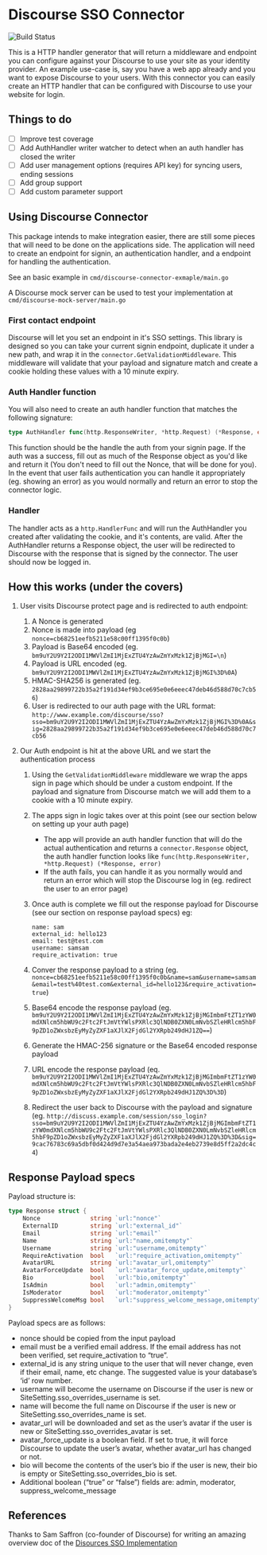 # Discourse SSO Connector
![Build Status](https://github.com/jonfriesen/discourse-sso-connector/workflows/build/badge.svg)

This is a HTTP handler generator that will return a middleware and endpoint you can configure against your Discourse to use your site as your identity provider. An example use-case is, say you have a web app already and you want to expose Discourse to your users. With this connector you can easily create an HTTP handler that can be configured with Discourse to use your website for login.

## Things to do
- [ ] Improve test coverage
- [ ] Add AuthHandler writer watcher to detect when an auth handler has closed the writer
- [ ] Add user management options (requires API key) for syncing users, ending sessions
- [ ] Add group support
- [ ] Add custom parameter support

## Using Discourse Connector

This package intends to make integration easier, there are still some pieces that will need to be done on the applications side. The application will need to create an endpoint for signin, an authentication handler, and a endpoint for handling the authentication.

See an basic example in `cmd/discourse-connector-exmaple/main.go`

A Discourse mock server can be used to test your implementation at `cmd/discourse-mock-server/main.go`

### First contact endpoint
Discourse will let you set an endpoint in it's SSO settings. This library is designed so you can take your current signin endpoint, duplicate it under a new path, and wrap it in the `connector.GetValidationMiddleware`. This middleware will validate that your payload and signature match and create a cookie holding these values with a 10 minute expiry.

### Auth Handler function
You will also need to create an auth handler function that matches the following signature:
```go
type AuthHandler func(http.ResponseWriter, *http.Request) (*Response, error)
```
This function should be the handle the auth from your signin page. If the auth was a success, fill out as much of the Response object as you'd like and return it (You don't need to fill out the Nonce, that will be done for you). In the event that user fails authentication you can handle it appropriately (eg. showing an error) as you would normally and return an error to stop the connector logic.

### Handler
The handler acts as a `http.HandlerFunc` and will run the AuthHandler you created after validating the cookie, and it's contents, are valid. After the AuthHandler returns a Response object, the user will be redirected to Discourse with the response that is signed by the connector. The user should now be logged in.

## How this works (under the covers)

1. User visits Discourse protect page and is redirected to auth endpoint:
    1. A Nonce is generated
    2. Nonce is made into payload (eg `nonce=cb68251eefb5211e58c00ff1395f0c0b`)
    3. Payload is Base64 encoded (eg. `bm9uY2U9Y2I2ODI1MWVlZmI1MjExZTU4YzAwZmYxMzk1ZjBjMGI=\n`)
    4. Payload is URL encoded (eg. `bm9uY2U9Y2I2ODI1MWVlZmI1MjExZTU4YzAwZmYxMzk1ZjBjMGI%3D%0A`)
    5. HMAC-SHA256 is generated (eg. `2828aa29899722b35a2f191d34ef9b3ce695e0e6eeec47deb46d588d70c7cb56`)
    6. User is redirected to our auth page with the URL format: `http://www.example.com/discourse/sso?sso=bm9uY2U9Y2I2ODI1MWVlZmI1MjExZTU4YzAwZmYxMzk1ZjBjMGI%3D%0A&sig=2828aa29899722b35a2f191d34ef9b3ce695e0e6eeec47deb46d588d70c7cb56`

2. Our Auth endpoint is hit at the above URL and we start the authentication process

    1. Using the `GetValidationMiddleware` middleware we wrap the apps sign in page which should be under a custom endpoint. If the payload and signature from Discourse match we will add them to a cookie with a 10 minute expiry.

    2. The apps sign in logic takes over at this point (see our section below on setting up your auth page)
        - The app will provide an auth handler function that will do the actual authentication and returns a `connector.Response` object, the auth handler function looks like `func(http.ResponseWriter, *http.Request) (*Response, error)`
        - If the auth fails, you can handle it as you normally would and return an error which will stop the Discourse log in (eg. redirect the user to an error page)

    3. Once auth is complete we fill out the response payload for Discourse (see our section on response payload specs)
    eg: 
        ```
        name: sam
        external_id: hello123
        email: test@test.com
        username: samsam
        require_activation: true
        ```

    4. Conver the response payload to a string (eg. `nonce=cb68251eefb5211e58c00ff1395f0c0b&name=sam&username=samsam&email=test%40test.com&external_id=hello123&require_activation=true`)

    5. Base64 encode the response payload (eg. `bm9uY2U9Y2I2ODI1MWVlZmI1MjExZTU4YzAwZmYxMzk1ZjBjMGImbmFtZT1zYW0mdXNlcm5hbWU9c2Ftc2FtJmVtYWlsPXRlc3QlNDB0ZXN0LmNvbSZleHRlcm5hbF9pZD1oZWxsbzEyMyZyZXF1aXJlX2FjdGl2YXRpb249dHJ1ZQ==`)

    6. Generate the HMAC-256 signature or the Base64 encoded response payload
    7. URL encode the response payload (eq. `bm9uY2U9Y2I2ODI1MWVlZmI1MjExZTU4YzAwZmYxMzk1ZjBjMGImbmFtZT1zYW0mdXNlcm5hbWU9c2Ftc2FtJmVtYWlsPXRlc3QlNDB0ZXN0LmNvbSZleHRlcm5hbF9pZD1oZWxsbzEyMyZyZXF1aXJlX2FjdGl2YXRpb249dHJ1ZQ%3D%3D`)
    
    8. Redirect the user back to Discourse with the payload and signature (eg. `http://discuss.example.com/session/sso_login?sso=bm9uY2U9Y2I2ODI1MWVlZmI1MjExZTU4YzAwZmYxMzk1ZjBjMGImbmFtZT1zYW0mdXNlcm5hbWU9c2Ftc2FtJmVtYWlsPXRlc3QlNDB0ZXN0LmNvbSZleHRlcm5hbF9pZD1oZWxsbzEyMyZyZXF1aXJlX2FjdGl2YXRpb249dHJ1ZQ%3D%3D&sig=9cac76783c69a5dbf0d424d9d7e3a54aea973bada2e4eb2739e8d5ff2a2dc4c4`)

## Response Payload specs
Payload structure is:
```go
type Response struct {
	Nonce              string `url:"nonce"`
	ExternalID         string `url:"external_id"`
	Email              string `url:"email"`
	Name               string `url:"name,omitempty"`
	Username           string `url:"username,omitempty"`
	RequireActivation  bool   `url:"require_activation,omitempty"`
	AvatarURL          string `url:"avatar_url,omitempty"`
	AvatarForceUpdate  bool   `url:"avatar_force_update,omitempty"`
	Bio                bool   `url:"bio,omitempty"`
	IsAdmin            bool   `url:"admin,omitempty"`
	IsModerator        bool   `url:"moderator,omitempty"`
	SuppressWelcomeMsg bool   `url:"suppress_welcome_message,omitempty"`
}
```
Payload specs are as follows:
- nonce should be copied from the input payload
- email must be a verified email address. If the email address has not been verified, set require_activation to “true”.
- external_id is any string unique to the user that will never change, even if their email, name, etc change. The suggested value is your database’s ‘id’ row number.
- username will become the username on Discourse if the user is new or SiteSetting.sso_overrides_username is set.
- name will become the full name on Discourse if the user is new or SiteSetting.sso_overrides_name is set.
- avatar_url will be downloaded and set as the user’s avatar if the user is new or SiteSetting.sso_overrides_avatar is set.
- avatar_force_update is a boolean field. If set to true, it will force Discourse to update the user’s avatar, whether avatar_url has changed or not.
- bio will become the contents of the user’s bio if the user is new, their bio is empty or SiteSetting.sso_overrides_bio is set.
- Additional boolean (“true” or “false”) fields are: admin, moderator, suppress_welcome_message

## References
Thanks to Sam Saffron (co-founder of Discourse) for writing an amazing overview doc of the [Disources SSO Implementation](https://meta.discourse.org/t/official-single-sign-on-for-discourse-sso/13045)